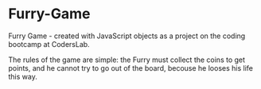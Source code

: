 # Furry-Game
Furry Game - created with JavaScript objects as a project on the coding bootcamp at CodersLab.

The rules of the game are simple: the Furry must collect the coins to get points, and he cannot try to go out of the board, becouse he looses his life this way.


